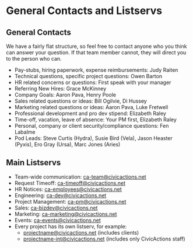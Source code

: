 # General Contacts and Listservs

## General Contacts

We have a fairly flat structure, so feel free to contact anyone who you think can answer your question. If that team member cannot, they will direct you to the person who can.

*   Pay-stubs, hiring paperwork, expense reimbursements: Judy Raiten
*   Technical questions, specific project questions: Owen Barton
*   HR related concerns or questions: First speak with your manager
*   Referring New Hires: Grace McKinney
*   Company Goals: Aaron Pava, Henry Poole
*   Sales related questions or ideas: Bill Ogilvie, Di Hussey
*   Marketing related questions or ideas: Aaron Pava, Luke Fretwell
*   Professional development and pro dev stipend: Elizabeth Raley
*   Time-off, vacation, leave of absence: Your PM first, Elizabeth Raley
*   Personal, company or client security/compliance questions: Fen Labalme
*   Pod Leads: Steve Curtis (Hydra), Susie Bird (Vela), Jason Heaster (Pyxis), Ero Gray (Ursa), Marc Jones (Aries)

## Main Listservs

*   Team-wide communication: ca-team@civicactions.net
*   Request Timeoff: ca-timeoff@civicactions.net
*   HR Notices: ca-employees@civicactions.net
*   Engineering: ca-dev@civicactions.net
*   Project Management: ca-pm@civicactions.net
*   Sales: ca-bizdev@civicactions.net
*   Marketing: ca-marketing@civicactions.net
*   Events: ca-events@civicactions.net
*   Every project has its own listserv, for example:
    *   projectname@civicactions.net (includes clients)
    *   projectname-int@civicactions.net (includes only CivicActions staff)
